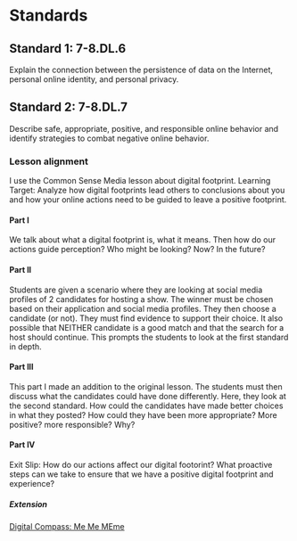 # Standards
## Standard 1: 7-8.DL.6
Explain the connection between the persistence of data on the Internet, personal online identity, and
personal privacy.
## Standard 2: 7-8.DL.7
Describe safe, appropriate, positive, and responsible online behavior and identify strategies to combat
negative online behavior.

### Lesson alignment
I use the Common Sense Media lesson about digital footprint. 
Learning Target: Analyze how digital footprints lead others to conclusions about you and how your online actions need to be guided to leave a positive footprint. 
#### Part I
We talk about what a digital footprint is, what it means. Then how do our actions guide perception? Who might be looking? Now? In the future? 
#### Part II 
Students are given a scenario where they are looking at social media profiles of 2 candidates for hosting a show. The winner must be chosen based on their application
and social media profiles. They then choose a candidate (or not). They must find evidence to support their choice. It also possible that NEITHER candidate is a good match and that the search for a host should continue. 
This prompts the students to look at the first standard in depth. 
#### Part III
This part I made an addition to the original lesson.
The students must then discuss what the candidates could have done differently. Here, they look at the second standard. How could the candidates have made better 
choices in what they posted? How could they have been more appropriate? More positive? more responsible? Why? 
#### Part IV
Exit Slip:
How do our actions affect our digital footorint? What proactive steps can we take to ensure that we have a positive digital footprint and experience? 

##### Extension
[Digital Compass: Me Me MEme](https://www.digitalcompass.org/game/index.html)
